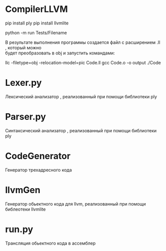 # CompilerLLVM
pip install ply
pip install llvmlite

python -m run Tests/Filename 

В результате выполнения программы создается файл с расширением .ll , который можно  
будет преобразовать в obj и запустить командами:

llc -filetype=obj -relocation-model=pic Code.ll
gcc Сode.o -o output
./Code

# Lexer.py
Лексический анализатор , реализованный при помощи библиотеки ply
# Parser.py
Синтаксический анализатор , реализованный при помощи библиотеки ply
# CodeGenerator
Генератор трехадресного кода 
# llvmGen
Генератор обьектного кода для llvm, реализованный при помощи библеотеки llvmlite
# run.py
Трансляция обьектного кода в ассемблер
